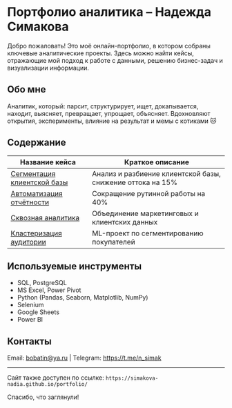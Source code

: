 # Портфолио аналитика – Надежда Симакова

Добро пожаловать! Это моё онлайн-портфолио, в котором собраны ключевые аналитические проекты. Здесь можно найти кейсы, отражающие мой подход к работе с данными, решению бизнес-задач и визуализации информации.

## Обо мне
Аналитик, который: парсит, структурирует, ищет, докапывается, находит, выясняет, превращает, упрощает, объясняет.
Вдохновляют открытия, эксперименты, влияние на результат и мемы с котиками 🐱

## Содержание
| Название кейса | Краткое описание |
|----------------|------------------|
| [Сегментация клиентской базы](cases/segmentation.html) | Анализ и разбиение клиентской базы, снижение оттока на 15% |
| [Автоматизация отчётности](cases/automation.html) | Сокращение рутинной работы на 40% |
| [Сквозная аналитика](cases/crossanalytics.html) | Объединение маркетинговых и клиентских данных |
| [Кластеризация аудитории](cases/clustering.html) | ML-проект по сегментированию покупателей |

## Используемые инструменты
- SQL, PostgreSQL
- MS Excel, Power Pivot
- Python (Pandas, Seaborn, Matplotlib, NumPy)
- Selenium
- Google Sheets
- Power BI

## Контакты
Email: bobatin@ya.ru
| Telegram: https://t.me/n_simak

---

Сайт также доступен по ссылке: `https://simakova-nadia.github.io/portfolio/`

Спасибо, что заглянули!
